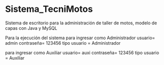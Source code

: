 # Sistema_TecniMotos
Sistema de escritorio para la administración de taller de motos, modelo de capas con Java y MySQL 


Para la ejecución del sistema
para ingresar como Administrador
usuario= admin
contraseña= 123456
tipo usuario = Administrador


para ingresar como Auxiliar
usuario= auxi
contraseña= 123456
tipo usuario = Auxiliar
